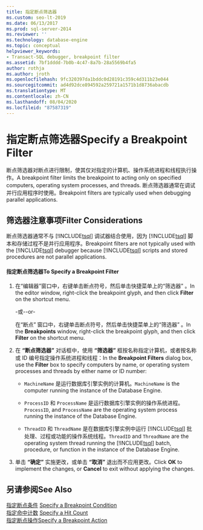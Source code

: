 ```yaml
---
title: 指定断点筛选器
ms.custom: seo-lt-2019
ms.date: 06/13/2017
ms.prod: sql-server-2014
ms.reviewer: ''
ms.technology: database-engine
ms.topic: conceptual
helpviewer_keywords:
- Transact-SQL debugger, breakpoint filter
ms.assetid: 7bf1dddd-7b0b-4c47-8a7b-28a5569b4fa5
author: rothja
ms.author: jroth
ms.openlocfilehash: 9fc320397da1bddc0d28191c359c4d311b23e044
ms.sourcegitcommit: ad4d92dce894592a259721a1571b1d8736abacdb
ms.translationtype: MT
ms.contentlocale: zh-CN
ms.lasthandoff: 08/04/2020
ms.locfileid: "87587319"
---
```

# <a name="specify-a-breakpoint-filter"></a><span data-ttu-id="1008b-102">指定断点筛选器</span><span class="sxs-lookup"><span data-stu-id="1008b-102">Specify a Breakpoint Filter</span></span>
  <span data-ttu-id="1008b-103">断点筛选器对断点进行限制，使其仅对指定的计算机、操作系统进程和线程执行操作。</span><span class="sxs-lookup"><span data-stu-id="1008b-103">A breakpoint filter limits the breakpoint to acting only on specified computers, operating system processes, and threads.</span></span> <span data-ttu-id="1008b-104">断点筛选器通常在调试并行应用程序时使用。</span><span class="sxs-lookup"><span data-stu-id="1008b-104">Breakpoint filters are typically used when debugging parallel applications.</span></span>  
  
##  <a name="filter-considerations"></a><a name="BKMK_ActionConsiderations"></a> <span data-ttu-id="1008b-105">筛选器注意事项</span><span class="sxs-lookup"><span data-stu-id="1008b-105">Filter Considerations</span></span>  
 <span data-ttu-id="1008b-106">断点筛选器通常不与 [!INCLUDE[tsql](../../includes/tsql-md.md)] 调试器结合使用，因为 [!INCLUDE[tsql](../../includes/tsql-md.md)] 脚本和存储过程不是并行应用程序。</span><span class="sxs-lookup"><span data-stu-id="1008b-106">Breakpoint filters are not typically used with the [!INCLUDE[tsql](../../includes/tsql-md.md)] debugger because [!INCLUDE[tsql](../../includes/tsql-md.md)] scripts and stored procedures are not parallel applications.</span></span>  
  
#### <a name="to-specify-a-breakpoint-filter"></a><span data-ttu-id="1008b-107">指定断点筛选器</span><span class="sxs-lookup"><span data-stu-id="1008b-107">To Specify a Breakpoint Filter</span></span>  
  
1.  <span data-ttu-id="1008b-108">在“编辑器”窗口中，右键单击断点符号，然后单击快捷菜单上的“筛选器”  。</span><span class="sxs-lookup"><span data-stu-id="1008b-108">In the editor window, right-click the breakpoint glyph, and then click **Filter** on the shortcut menu.</span></span>  
  
     <span data-ttu-id="1008b-109">-或-</span><span class="sxs-lookup"><span data-stu-id="1008b-109">-or-</span></span>  
  
     <span data-ttu-id="1008b-110">在“断点”  窗口中，右键单击断点符号，然后单击快捷菜单上的“筛选器”  。</span><span class="sxs-lookup"><span data-stu-id="1008b-110">In the **Breakpoints** window, right-click the breakpoint glyph, and then click **Filter** on the shortcut menu.</span></span>  
  
2.  <span data-ttu-id="1008b-111">在 **“断点筛选器”** 对话框中，使用 **“筛选器”** 框按名称指定计算机，或者按名称或 ID 编号指定操作系统进程和线程：</span><span class="sxs-lookup"><span data-stu-id="1008b-111">In the **Breakpoint Filters** dialog box, use the **Filter** box to specify computers by name, or operating system processes and threads by either name or ID number:</span></span>  
  
    -   <span data-ttu-id="1008b-112">`MachineName` 是运行数据库引擎实例的计算机。</span><span class="sxs-lookup"><span data-stu-id="1008b-112">`MachineName` is the computer running the instance of the Database Engine.</span></span>  
  
    -   <span data-ttu-id="1008b-113">`ProcessID` 和 `ProcessName` 是运行数据库引擎实例的操作系统进程。</span><span class="sxs-lookup"><span data-stu-id="1008b-113">`ProcessID`, and `ProcessName` are the operating system process running the instance of the Database Engine.</span></span>  
  
    -   <span data-ttu-id="1008b-114">`ThreadID` 和 `ThreadName` 是在数据库引擎实例中运行 [!INCLUDE[tsql](../../includes/tsql-md.md)] 批处理、过程或功能的操作系统线程。</span><span class="sxs-lookup"><span data-stu-id="1008b-114">`ThreadID` and `ThreadName` are the operating system thread running the [!INCLUDE[tsql](../../includes/tsql-md.md)] batch, procedure, or function in the instance of the Database Engine.</span></span>  
  
3.  <span data-ttu-id="1008b-115">单击 **“确定”** 实施更改，或单击 **“取消”** 退出而不应用更改。</span><span class="sxs-lookup"><span data-stu-id="1008b-115">Click **OK** to implement the changes, or **Cancel** to exit without applying the changes.</span></span>  
  
## <a name="see-also"></a><span data-ttu-id="1008b-116">另请参阅</span><span class="sxs-lookup"><span data-stu-id="1008b-116">See Also</span></span>  
 <span data-ttu-id="1008b-117">[指定断点条件](specify-a-breakpoint-condition.md) </span><span class="sxs-lookup"><span data-stu-id="1008b-117">[Specify a Breakpoint Condition](specify-a-breakpoint-condition.md) </span></span>  
 <span data-ttu-id="1008b-118">[指定命中计数](specify-a-hit-count.md) </span><span class="sxs-lookup"><span data-stu-id="1008b-118">[Specify a Hit Count](specify-a-hit-count.md) </span></span>  
 [<span data-ttu-id="1008b-119">指定断点操作</span><span class="sxs-lookup"><span data-stu-id="1008b-119">Specify a Breakpoint Action</span></span>](specify-a-breakpoint-action.md)  
